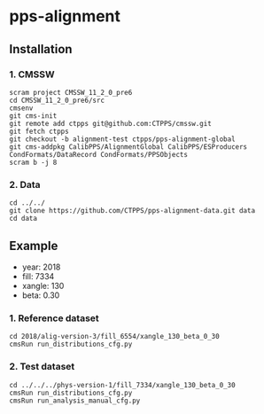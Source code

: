 # pps-alignment

## Installation
### 1. CMSSW
```
scram project CMSSW_11_2_0_pre6
cd CMSSW_11_2_0_pre6/src
cmsenv
git cms-init
git remote add ctpps git@github.com:CTPPS/cmssw.git
git fetch ctpps
git checkout -b alignment-test ctpps/pps-alignment-global
git cms-addpkg CalibPPS/AlignmentGlobal CalibPPS/ESProducers CondFormats/DataRecord CondFormats/PPSObjects
scram b -j 8
```
### 2. Data
```
cd ../../
git clone https://github.com/CTPPS/pps-alignment-data.git data
cd data
```
## Example
- year: 2018
- fill: 7334
- xangle: 130
- beta: 0.30
### 1. Reference dataset
```
cd 2018/alig-version-3/fill_6554/xangle_130_beta_0_30
cmsRun run_distributions_cfg.py
```
### 2. Test dataset
```
cd ../../../phys-version-1/fill_7334/xangle_130_beta_0_30
cmsRun run_distributions_cfg.py
cmsRun run_analysis_manual_cfg.py
```
